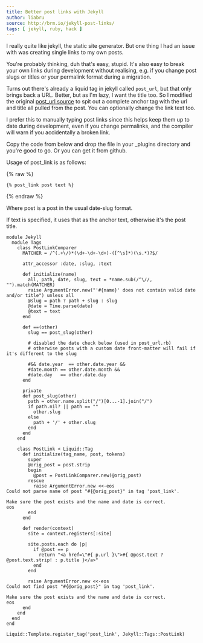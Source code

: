 ```yaml
---
title: Better post links with Jekyll
author: liabru
source: http://brm.io/jekyll-post-links/
tags: [ jekyll, ruby, hack ]
---
```


I really quite like jekyll, the static site generator. But one thing I
had an issue with was creating single links to my own posts.

You're probably thinking, duh that's easy, stupid.  It's also easy to
break your own links during development without realising, e.g. if you
change post slugs or titles or your permalink format during a
migration.

Turns out there's already a liquid tag in jekyll called `post_url`,
but that only brings back a URL.  Better, but as I'm lazy, I want the
title too. So I modified the original [post_url source][post_url-src] to
spit out a complete anchor tag with the url and title all pulled from
the post. You can optionally change the link text too.

[post_url-src]: https://github.com/jekyll/jekyll/blob/master/lib/jekyll/tags/post_url.rb

I prefer this to manually typing post links since this helps keep them
up to date during development, even if you change permalinks, and the
compiler will warn if you accidentally a broken link.

Copy the code from below and drop the file in your _plugins directory
and you're good to go.  Or you can get it from github.

Usage of post_link is as follows:

{% raw %}
```liquid
{% post_link post text %}
```
{% endraw %}

Where post is a post in the usual date-slug format.

If text is specified, it uses that as the anchor text, otherwise it's
the post title.

```liquid
module Jekyll
  module Tags
    class PostLinkComparer
      MATCHER = /^(.+\/)*(\d+-\d+-\d+)-([^\s]*)(\s.*)?$/

      attr_accessor :date, :slug, :text

      def initialize(name)
        all, path, date, slug, text = *name.sub(/^\//, "").match(MATCHER)
        raise ArgumentError.new("'#{name}' does not contain valid date and/or title") unless all
        @slug = path ? path + slug : slug
        @date = Time.parse(date)
        @text = text
      end

      def ==(other)
        slug == post_slug(other)
         
        # disabled the date check below (used in post_url.rb)
        # otherwise posts with a custom date front-matter will fail if it's different to the slug
        
        #&& date.year  == other.date.year &&
        #date.month == other.date.month &&
        #date.day   == other.date.day
      end

      private
      def post_slug(other)
        path = other.name.split("/")[0...-1].join("/")
        if path.nil? || path == ""
          other.slug
        else
          path + '/' + other.slug
        end
      end
    end

    class PostLink < Liquid::Tag
      def initialize(tag_name, post, tokens)
        super
        @orig_post = post.strip
        begin
          @post = PostLinkComparer.new(@orig_post)
        rescue
          raise ArgumentError.new <<-eos
Could not parse name of post "#{@orig_post}" in tag 'post_link'.

Make sure the post exists and the name and date is correct.
eos
        end
      end

      def render(context)
        site = context.registers[:site]

        site.posts.each do |p|
          if @post == p
            return "<a href=\"#{ p.url }\">#{ @post.text ? @post.text.strip! : p.title }</a>"
          end
        end

        raise ArgumentError.new <<-eos
Could not find post "#{@orig_post}" in tag 'post_link'.

Make sure the post exists and the name and date is correct.
eos
      end
    end
  end
end

Liquid::Template.register_tag('post_link', Jekyll::Tags::PostLink)
```
